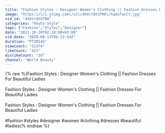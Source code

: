 ```yaml
---
title: "Fashion Styles : Designer Women's Clothing || Fashion Dresses For Beautiful Ladies"
image: "https:\/\/i.ytimg.com\/vi\/494trQtUfR0\/hqdefault.jpg"
vid_id: "494trQtUfR0"
categories: "Howto-Style"
tags: ["Fashion","Styles","Designer"]
date: "2021-10-20T02:28:00+03:00"
vid_date: "2020-08-13T06:22:54Z"
duration: "PT3M14S"
viewcount: "51374"
likeCount: "415"
dislikeCount: "19"
channel: "World Beauty"
---
```

{% raw %}Fashion Styles : Designer Women's Clothing || Fashion Dresses For Beautiful Ladies<br /><br />Fashion Styles : Designer Women's Clothing || Fashion Dresses For Beautiful Ladies<br /><br />Fashion Styles : Designer Women's Clothing || Fashion Dresses For Beautiful Ladies<br /><br />#fashion #styles #designer #women #clothing #dresses #beautiful #ladies{% endraw %}
